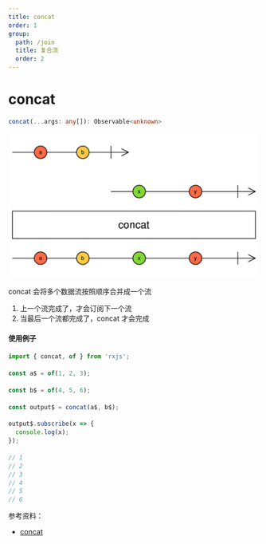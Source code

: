 ```yaml
---
title: concat
order: 1
group:
  path: /join
  title: 复合流
  order: 2
---
```


# concat

```typescript
concat(...args: any[]): Observable<unknown>
```

![concat](./images/concat.png)

concat 会将多个数据流按照顺序合并成一个流

1. 上一个流完成了，才会订阅下一个流
2. 当最后一个流都完成了，concat 才会完成

#### 使用例子

```typescript
import { concat, of } from 'rxjs';

const a$ = of(1, 2, 3);

const b$ = of(4, 5, 6);

const output$ = concat(a$, b$);

output$.subscribe(x => {
  console.log(x);
});

// 1
// 2
// 3
// 4
// 5
// 6
```

参考资料：

- [concat](https://rxjs.dev/api/index/function/concat)
